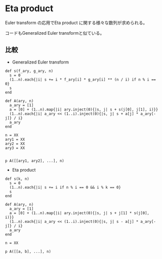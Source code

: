 # Eta product

Euler transform の応用でEta product に関する様々な数列が求められる。

コードもGeneralized Euler transformと似ている。

## 比較

- Generalized Euler transform

```Ruby:Generalized Euler transform
def s(f_ary, g_ary, n)
  s = 0
  (1..n).each{|i| s += i * f_ary[i] * g_ary[i] ** (n / i) if n % i == 0}
  s
end

def A(ary, n)
  a_ary = [1]
  a = [0] + (1..n).map{|i| ary.inject(0){|s, j| s + s(j[0], j[1], i)}}
  (1..n).each{|i| a_ary << (1..i).inject(0){|s, j| s + a[j] * a_ary[-j]} / i}
  a_ary
end

n = XX
ary1 = XX
ary2 = XX
ary3 = XX


p A([[ary1, ary2], ...], n)
```

- Eta product

```Ruby:Eta product
def s(k, n)
  s = 0
  (1..n).each{|i| s += i if n % i == 0 && i % k == 0}
  s
end

def A(ary, n)
  a_ary = [1]
  a = [0] + (1..n).map{|i| ary.inject(0){|s, j| s + j[1] * s(j[0], i)}}
  (1..n).each{|i| a_ary << (1..i).inject(0){|s, j| s - a[j] * a_ary[-j]} / i}
  a_ary
end

n = XX

p A([[a, b], ...], n)
```
